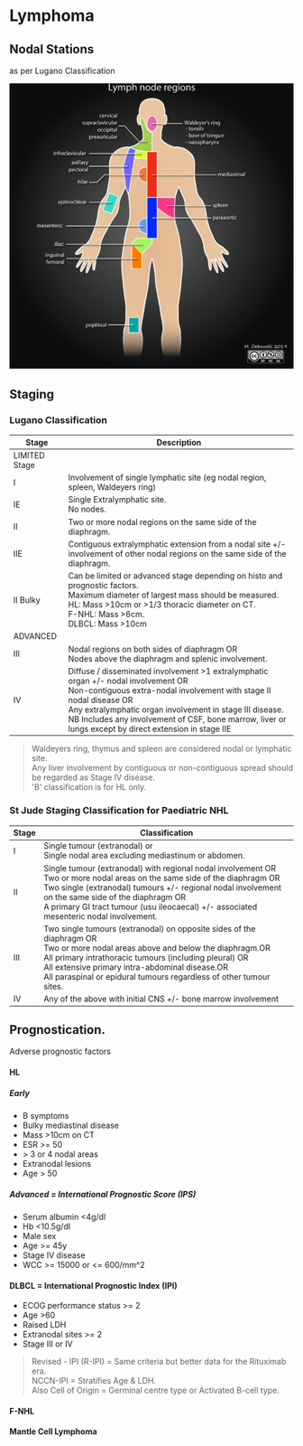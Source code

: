 # Lymphoma 

## Nodal Stations  
as per Lugano Classification  

![Lugano Nodal Stations](images/nodes_Lugano_regions.png)

## Staging 

### Lugano Classification 

| Stage   | Description    |
|--------------- | --------------- |
| LIMITED Stage  |    |
| I   | Involvement of single lymphatic site (eg nodal region, spleen, Waldeyers ring)   |
| IE   | Single Extralymphatic site.<br>No nodes.   |
| II   | Two or more nodal regions on the same side of the diaphragm.  |
| IIE  | Contiguous extralymphatic extension from a nodal site +/- involvement of other nodal regions on the same side of the diaphragm.  |
| II Bulky   | Can be limited or advanced stage depending on histo and prognostic factors.<br>Maximum diameter of largest mass should be measured.<br>HL: Mass >10cm or >1/3 thoracic diameter on CT.<br>F-NHL: Mass >6cm.<br>DLBCL: Mass >10cm |
| ADVANCED |    |
| III   | Nodal regions on both sides of diaphragm OR<br>Nodes above the diaphragm and splenic involvement. |
| IV   | Diffuse / disseminated involvement >1 extralymphatic organ +/- nodal involvement OR<br>Non-contiguous extra-nodal involvement with stage II nodal disease OR<br>Any extralymphatic organ involvement in stage III disease. NB Includes any involvement of CSF, bone marrow, liver or lungs except by direct extension in stage IIE |  

> Waldeyers ring, thymus and spleen are considered nodal or lymphatic site.   
> Any liver involvement by contiguous or non-contiguous spread should be regarded as Stage IV disease.   
> 'B' classification is for HL only.

### St Jude Staging Classification for Paediatric NHL   

| Stage   | Classification    |
|--------------- | --------------- |
| I | Single tumour (extranodal) or<br>Single nodal area excluding mediastinum or abdomen. |
| II | Single tumour (extranodal) with regional nodal involvement OR<br>Two or more nodal areas on the same side of the diaphragm OR<br>Two single (extranodal) tumours +/- regional nodal involvement on the same side of the diaphragm OR<br>A primary GI tract tumour (usu ileocaecal) +/- associated mesenteric nodal involvement. |
| III | Two single tumours (extranodal) on opposite sides of the diaphragm OR<br>Two or more nodal areas above and below the diaphragm.OR<br>All primary intrathoracic tumours (including pleural) OR<br>All extensive primary intra-abdominal disease.OR<br>All paraspinal or epidural tumours regardless of other tumour sites. |
| IV | Any of the above with initial CNS +/- bone marrow involvement |  

## Prognostication. 
Adverse prognostic factors  

#### HL 

##### Early  
 - B symptoms 
 - Bulky mediastinal disease 
 - Mass >10cm on CT  
 - ESR >= 50
 - \> 3 or 4 nodal areas 
 - Extranodal lesions 
 - Age > 50

##### Advanced = International Prognostic Score (IPS) 
 - Serum albumin <4g/dl  
 - Hb <10.5g/dl 
 - Male sex  
 - Age \>= 45y 
 - Stage IV disease  
 - WCC \>= 15000 or <= 600/mm^2

#### DLBCL = International Prognostic Index (IPI)  
 - ECOG performance status >= 2 
 - Age >60  
 - Raised LDH  
 - Extranodal sites >= 2  
 - Stage III or IV  

> Revised - IPI (R-IPI) = Same criteria but better data for the Rituximab era.  
> NCCN-IPI = Stratifies Age & LDH.  
> Also Cell of Origin = Germinal centre type or Activated B-cell type.  

#### F-NHL 

#### Mantle Cell Lymphoma


